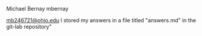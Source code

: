 Michael Bernay
mbernay

mb246721@ohio.edu I stored my answers in a file titled "answers.md" in the git-lab repository"
